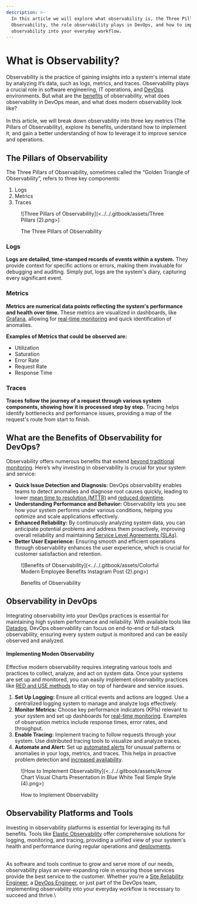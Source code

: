 ```yaml
---
description: >-
  In this article we will explore what observability is, the Three Pillars of
  Observability, the role observability plays in DevOps, and how to implement
  observability into your everyday workflow.
---
```


# What is Observability?

Observability is the practice of gaining insights into a system's internal state by analyzing it’s data, such as logs, metrics, and traces. Observability plays a crucial role in software engineering, IT operations, and [DevOps](https://pagertree.com/learn/devops/what-is-devops) environments. But what are the [benefits](https://pagertree.com/learn/devops/what-is-devops/what-are-the-benefits-of-devops) of observability, what does observability in DevOps mean, and what does modern observability look like?\
\
In this article, we will break down observability into three key metrics (The Pillars of Observability), explore its benefits, understand how to implement it, and gain a better understanding of how to leverage it to improve service and operations.

## The Pillars of Observability

The Three Pillars of Observability, sometimes called the “Golden Triangle of Observability”, refers to three key components:

1. Logs
2. Metrics
3. Traces

<figure>![Three Pillars of Observability](<../../.gitbook/assets/Three Pillars (2).png>)<figcaption><p>The Three Pillars of Observability</p></figcaption></figure>

### Logs

**Logs are detailed, time-stamped records of events within a system.** They provide context for specific actions or errors, making them invaluable for debugging and auditing. Simply put, logs are the system's diary, capturing every significant event.

### Metrics

**Metrics are numerical data points reflecting the system's performance and health over time.** These metrics are visualized in dashboards, like [Grafana](https://grafana.com/), allowing for [real-time monitoring](https://pagertree.com/blog/system-monitoring-7-best-apm-tools) and quick identification of anomalies.

**Examples of Metrics that could be observed are:**

* Utilization
* Saturation
* Error Rate
* Request Rate
* Response Time

### Traces

**Traces follow the journey of a request through various system components, showing how it is processed step by step.** Tracing helps identify bottlenecks and performance issues, providing a map of the request's route from start to finish.

## What are the Benefits of Observability for DevOps?

Observability offers numerous benefits that extend [beyond traditional monitoring](https://pagertree.com/learn/devops/what-is-devops/top-25-devops-interview-questions#id-16.-what-is-the-difference-between-observability-and-monitoring). Here’s why investing in observability is crucial for your system and service:

* **Quick Issue Detection and Diagnosis:** DevOps observability enables teams to detect anomalies and diagnose root causes quickly, leading to lower [mean time to resolution (MTTR)](https://pagertree.com/learn/incident-management/how-to-calculate-mttr-and-other-common-incident-recovery-metrics) and [reduced downtime](https://pagertree.com/learn/incident-management/how-to-calculate-mttr-and-other-common-incident-recovery-metrics#downtime).
* **Understanding Performance and Behavior:** Observability lets you see how your system performs under various conditions, helping you optimize and scale applications effectively.
* **Enhanced Reliability:** By continuously analyzing system data, you can anticipate potential problems and address them proactively, improving overall reliability and maintaining [Service Level Agreements (SLAs)](https://pagertree.com/learn/incident-management/sla-vs-slo-vs-sli).
* **Better User Experience:** Ensuring smooth and efficient operations through observability enhances the user experience, which is crucial for customer satisfaction and retention.

<figure>![Benefits of Observability](<../../.gitbook/assets/Colorful Modern Employee Benefits Instagram Post (2).png>)<figcaption><p>Benefits of Observability</p></figcaption></figure>

## Observability in DevOps

Integrating observability into your DevOps practices is essential for maintaining high system performance and reliability. With available tools like [Datadog](https://www.datadoghq.com/), DevOps observability can focus on end-to-end or full-stack observability, ensuring every system output is monitored and can be easily observed and analyzed.

#### Implementing Moden Observability

Effective modern observability requires integrating various tools and practices to collect, analyze, and act on system data. Once your systems are set up and monitored, you can easily implement observability practices like [RED and USE methods](https://pagertree.com/learn/devops/what-is-observability/use-and-red-method) to stay on top of hardware and service issues.&#x20;

1. **Set Up Logging:** Ensure all critical events and actions are logged. Use a centralized logging system to manage and analyze logs effectively.
2. **Monitor Metrics:** Choose key performance indicators (KPIs) relevant to your system and set up dashboards for [real-time monitoring](https://pagertree.com/blog/system-monitoring-7-best-apm-tools). Examples of observation metrics include response times, error rates, and throughput.
3. **Enable Tracing:** Implement tracing to follow requests through your system. Use distributed tracing tools to visualize and analyze traces.
4. **Automate and Alert:** Set up [automated alerts](https://pagertree.com/) for unusual patterns or anomalies in your logs, metrics, and traces. This helps in proactive problem detection and [increased availability](https://pagertree.com/blog/sre-metrics-availability).

<figure>![How to Implement Observability](<../../.gitbook/assets/Arrow Chart Visual Charts Presentation in Blue White Teal Simple Style (4).png>)<figcaption><p>How to Implement Observability</p></figcaption></figure>

## Observability Platforms and Tools

Investing in observability platforms is essential for leveraging its full benefits. Tools like [Elastic Observability](https://www.elastic.co/observability?utm\_campaign=Google-B-Amer-US-Sign-up\&utm\_content=Observability-Observability-EXT\&utm\_source=google\&utm\_medium=cpc\&device=c\&utm\_term=elastic%20observability\&gad\_source=1\&gclid=Cj0KCQjwpNuyBhCuARIsANJqL9MaWuRsAVhB3B0XBZaX3BsfCtHfNh9HP4J8ruoa1\_LZzwhtiVZsATYaAm4PEALw\_wcB) offer comprehensive solutions for logging, monitoring, and tracing, providing a unified view of your system's health and performance during regular operations and [deployments](https://pagertree.com/learn/devops/what-is-site-reliability-engineering-sre/what-is-a-canary-deployment).

\
As software and tools continue to grow and serve more of our needs, observability plays an ever-expanding role in ensuring those services provide the best service to the customer. Whether you’re a [Site Reliability Engineer](https://pagertree.com/blog/site-reliability-engineer-sre-interview-questions), a [DevOps Engineer](https://pagertree.com/learn/devops/what-is-devops/what-is-a-devops-engineer), or just part of the DevOps team, implementing observability into your everyday workflow is necessary to succeed and thrive.\
